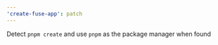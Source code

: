 ```yaml
---
'create-fuse-app': patch
---
```


Detect `pnpm create` and use `pnpm` as the package manager when found
